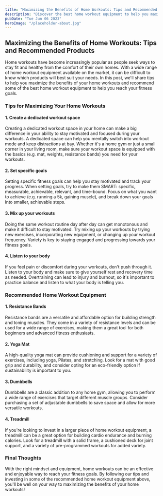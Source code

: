 ```yaml
---
title: "Maximizing the Benefits of Home Workouts: Tips and Recommended Products"
description: "Discover the best home workout equipment to help you maximize your workouts! Our tips and recommendations will guide you on your fitness journey."
pubDate: "Tue Jun 06 2023"
heroImage: "/placeholder-about.jpg"
---
```


## Maximizing the Benefits of Home Workouts: Tips and Recommended Products

Home workouts have become increasingly popular as people seek ways to stay fit and healthy from the comfort of their own homes. With a wide range of home workout equipment available on the market, it can be difficult to know which products will best suit your needs. In this post, we&#39;ll share tips to help you maximize the benefits of your home workouts and recommend some of the best home workout equipment to help you reach your fitness goals.

### Tips for Maximizing Your Home Workouts

#### 1. Create a dedicated workout space

Creating a dedicated workout space in your home can make a big difference in your ability to stay motivated and focused during your workouts. A dedicated space can help you mentally switch into workout mode and keep distractions at bay. Whether it&#39;s a home gym or just a small corner in your living room, make sure your workout space is equipped with the basics (e.g. mat, weights, resistance bands) you need for your workouts.

#### 2. Set specific goals

Setting specific fitness goals can help you stay motivated and track your progress. When setting goals, try to make them SMART: specific, measurable, achievable, relevant, and time-bound. Focus on what you want to achieve (e.g. running a 5k, gaining muscle), and break down your goals into smaller, achievable steps.

#### 3. Mix up your workouts

Doing the same workout routine day after day can get monotonous and make it difficult to stay motivated. Try mixing up your workouts by trying new exercises, incorporating new equipment, or changing up your workout frequency. Variety is key to staying engaged and progressing towards your fitness goals.

#### 4. Listen to your body

If you feel pain or discomfort during your workouts, don&#39;t push through it. Listen to your body and make sure to give yourself rest and recovery time as needed. Overtraining can lead to injury and burnout, so it&#39;s important to practice balance and listen to what your body is telling you.

### Recommended Home Workout Equipment

#### 1. Resistance Bands

Resistance bands are a versatile and affordable option for building strength and toning muscles. They come in a variety of resistance levels and can be used for a wide range of exercises, making them a great tool for both beginners and advanced fitness enthusiasts.

#### 2. Yoga Mat

A high-quality yoga mat can provide cushioning and support for a variety of exercises, including yoga, Pilates, and stretching. Look for a mat with good grip and durability, and consider opting for an eco-friendly option if sustainability is important to you.

#### 3. Dumbbells

Dumbbells are a classic addition to any home gym, allowing you to perform a wide range of exercises that target different muscle groups. Consider purchasing a set of adjustable dumbbells to save space and allow for more versatile workouts.

#### 4. Treadmill

If you&#39;re looking to invest in a larger piece of home workout equipment, a treadmill can be a great option for building cardio endurance and burning calories. Look for a treadmill with a solid frame, a cushioned deck for joint support, and a variety of pre-programmed workouts for added variety.

### Final Thoughts

With the right mindset and equipment, home workouts can be an effective and enjoyable way to reach your fitness goals. By following our tips and investing in some of the recommended home workout equipment above, you&#39;ll be well on your way to maximizing the benefits of your home workouts!